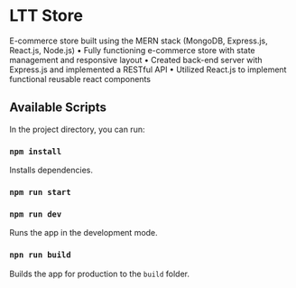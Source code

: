 # LTT Store

E-commerce store built using the MERN stack (MongoDB, Express.js, React.js, Node.js)
• Fully functioning e-commerce store with state management and responsive layout
• Created back-end server with Express.js and implemented a RESTful API
• Utilized React.js to implement functional reusable react components

<!-- • Implemented payment method using paypal -->

<!-- ### [Live Site](https://) -->

<!-- site image -->

<!-- ![lttStore](https://ibb.co/Msv5nCs) -->

## Available Scripts

In the project directory, you can run:

### `npm install`

Installs dependencies.

### `npm run start`

### `npm run dev`

Runs the app in the development mode.

### `npn run build`

Builds the app for production to the `build` folder.
